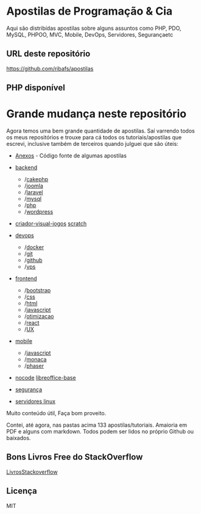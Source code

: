 # Apostilas de Programação & Cia

Aqui são distribídas apostilas sobre alguns assuntos como PHP, PDO, MySQL, PHPOO, MVC, Mobile, DevOps, Servidores, Segurançaetc

## URL deste repositório

https://github.com/ribafs/apostilas

## PHP disponível

# Grande mudança neste repositório

Agora temos uma bem grande quantidade de apostilas. Saí varrendo todos os meus repositórios e trouxe para cá todos os tutoriais/apostilas que escrevi, inclusive também de terceiros quando julguei que são úteis:

- [Anexos](Anexos) - Código fonte de algumas apostilas

- [backend](backend)
    - /[cakephp](backend/cakephp)
    - /[joomla](backend/joomla)
    - /[laravel](backend/laravel)
    - /[mysql](backend/mysql)
    - /[php](backend/php)
    - /[wordpress](backend/wordpress)

- [criador-visual-jogos](criador-visual-jogos)
    [scratch](criador-visual-jogos/scratch)

- [devops](devops)
    - /[docker](devops/docker)
    - /[git](devops/git)
    - /[github](devops/github)
    - /[vps](devops/vps)

- [frontend](frontend)
    - /[bootstrap](frontendbootstrap)
    - /[css](frontend/css)
    - /[html](frontend/html)
    - /[javascript](frontend/js)
    - /[otimizacao](frontend/otimizacao)
    - /[react](frontend/react)
    - /[UX](frontend/ux)

- [mobile](mobile)
    - /[javascript](mobile/js)
    - /[monaca](mobile/monaca)
    - /[phaser](mobile/phaser)

- [nocode](nocode)
    [libreoffice-base](nocode/CriandoAplicativoSemCodigo.pdf)

- [segurança](seguranca)

- [servidores linux](servidores)

Muito conteúdo útil, Faça bom proveito.

Contei, até agora, nas pastas acima 133 apostilas/tutoriais. Amaioria em PDF e alguns com markdown. Todos podem ser lidos no próprio Github ou baixados.


## Bons Livros Free do StackOverflow

[LivrosStackoverflow](LivrosStackoverflow.md)


## Licença

MIT

